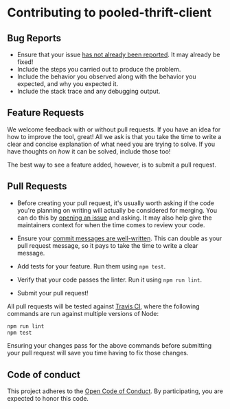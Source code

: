# Contributing to pooled-thrift-client

## Bug Reports

* Ensure that your issue [has not already been reported][1]. It may already be
  fixed!
* Include the steps you carried out to produce the problem.
* Include the behavior you observed along with the behavior you expected, and
  why you expected it.
* Include the stack trace and any debugging output.

## Feature Requests

We welcome feedback with or without pull requests. If you have an idea for how
to improve the tool, great! All we ask is that you take the time to write a
clear and concise explanation of what need you are trying to solve. If you have
thoughts on _how_ it can be solved, include those too!

The best way to see a feature added, however, is to submit a pull request.

## Pull Requests

* Before creating your pull request, it's usually worth asking if the code
  you're planning on writing will actually be considered for merging. You can
  do this by [opening an issue][1] and asking. It may also help give the
  maintainers context for when the time comes to review your code.

* Ensure your [commit messages are well-written][2]. This can double as your
  pull request message, so it pays to take the time to write a clear message.

* Add tests for your feature. Run them using `npm test`.

* Verify that your code passes the linter. Run it using `npm run lint`.

* Submit your pull request!

All pull requests will be tested against [Travis CI][3], where the following
commands are run against multiple versions of Node:

```bash
npm run lint
npm test
```

Ensuring your changes pass for the above commands before submitting your pull
request will save you time having to fix those changes.

[1]: https://github.com/brigade/pooled-thrift-client/issues
[2]: https://medium.com/brigade-engineering/the-secrets-to-great-commit-messages-106fc0a92a25
[3]: https://travis-ci.org/

## Code of conduct

This project adheres to the [Open Code of Conduct][code-of-conduct]. By
participating, you are expected to honor this code.

[code-of-conduct]: https://github.com/brigade/code-of-conduct
